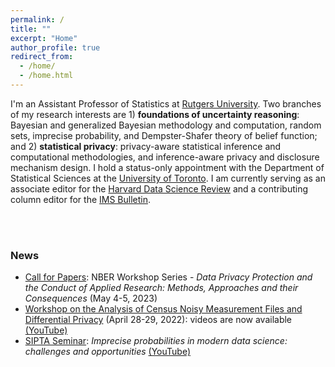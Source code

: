 ```yaml
---
permalink: /
title: ""
excerpt: "Home"
author_profile: true
redirect_from:
  - /home/
  - /home.html
---
```



I'm an Assistant Professor of Statistics at [Rutgers University](https://www.stat.rutgers.edu/people-pages/faculty/people/403-robin-gong). Two branches of my research interests are 1) **foundations of uncertainty reasoning**: Bayesian and generalized Bayesian methodology and computation, random sets, imprecise probability, and Dempster-Shafer theory of belief function; and 2) **statistical privacy**: privacy-aware statistical inference and computational methodologies, and inference-aware privacy and disclosure mechanism design. I hold a status-only appointment with the Department of Statistical Sciences at the [University of Toronto](https://www.statistics.utoronto.ca/people/directories/all-faculty/ruobin-gong). I am currently serving as an associate editor for the [Harvard Data Science Review](https://hdsr.mitpress.mit.edu) and a contributing column editor for the [IMS Bulletin](https://imstat.org/about-the-ims-bulletin/).


<br>
<br>

### News

* [Call for Papers](https://www.nber.org/data-privacy-protection-and-conduct-applied-research-methods-approaches-and-their-consequences): NBER Workshop Series - _Data Privacy Protection and the Conduct of Applied Research: Methods, Approaches and their Consequences_ (May 4-5, 2023)
* [Workshop on the Analysis of Census Noisy Measurement Files and Differential Privacy](http://dimacs.rutgers.edu/events/details?eID=2038) (April 28-29, 2022): videos are now available [(YouTube)](https://www.youtube.com/playlist?list=PLKVCRT3MRed733-w2Lo2yvCAkac9zdIVj)
* [SIPTA Seminar](https://sipta.org/events/sipta-seminars/): _Imprecise probabilities in modern data science: challenges and opportunities_ [(YouTube)](https://www.youtube.com/watch?v=rNVWyG-0XgA)

